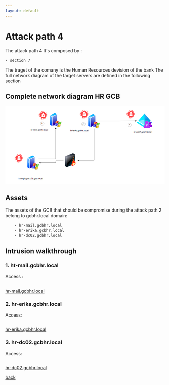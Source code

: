 ```yaml
---
layout: default
---
```


# Attack path 4

The attack path 4 It's composed by :

	- section 7

The traget of the comany is the Human Resources devision of the bank
The full network diagram of the target servers are defined in the following section

## Complete network diagram HR GCB 

![ Attack_path 4](/assets/images/attack_path_4.png)

## Assets

The assets of the GCB that should be compromise during the attack path 2 belong to gcbhr.local domain:

```
	- hr-mail.gcbhr.local
	- hr-erika.gcbhr.local
	- hr-dc02.gcbhr.local
```

## Intrusion walkthrough


### 1. ht-mail.gcbhr.local

Access :

```

```

[hr-mail.gcbhr.local](./hr-mail.html)


### 2. hr-erika.gcbhr.local

Access:

```

```
[hr-erika.gcbhr.local](./hr-erika.html)


### 3. hr-dc02.gcbhr.local

Access:

```

```
[hr-dc02.gcbhr.local](./hr-dc02.html)




[back](./)
